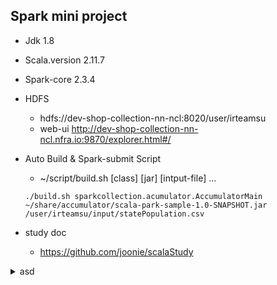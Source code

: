 ## Spark mini project

- Jdk 1.8
- Scala.version 2.11.7
- Spark-core 2.3.4

- HDFS
  - hdfs://dev-shop-collection-nn-ncl:8020/user/irteamsu
  - web-ui http://dev-shop-collection-nn-ncl.nfra.io:9870/explorer.html#/

- Auto Build & Spark-submit Script

  - ~/script/build.sh [class] [jar] [intput-file] ...

  ```
  ./build.sh sparkcollection.acumulator.AccumulatorMain ~/share/accumulator/scala-park-sample-1.0-SNAPSHOT.jar /user/irteamsu/input/statePopulation.csv
  ```
    
- study doc
  - https://github.com/joonie/scalaStudy
  
  
 <details><summary>asd</summary>
 <div markdown="1">
 ./build.sh sparkcollection.acumulator.AccumulatorMain /home1/irteamsu/share/accumulator/scala-park-sample-1.0-SNAPSHOT.jar /user/irteamsu/input/statePopulation.csv
 </div></details>